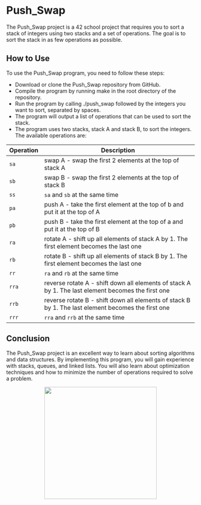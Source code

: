# Push_Swap
The Push_Swap project is a 42 school project that requires you to sort a stack of integers using two stacks and a set of operations. The goal is to sort the stack in as few operations as possible.

## How to Use
To use the Push_Swap program, you need to follow these steps:
+ Download or clone the Push_Swap repository from GitHub.
+ Compile the program by running make in the root directory of the repository.
+ Run the program by calling ./push_swap followed by the integers you want to sort, separated by spaces.
+ The program will output a list of operations that can be used to sort the stack.
+ The program uses two stacks, stack A and stack B, to sort the integers. The available operations are:

| Operation | Description |
| ------------ | ------------ |
| `sa` | swap A - swap the first 2 elements at the top of stack A |
| `sb` | swap B - swap the first 2 elements at the top of stack B |
| `ss` | `sa` and `sb` at the same time |
| `pa` | push A - take the first element at the top of b and put it at the top of A |
| `pb` | push B - take the first element at the top of a and put it at the top of B |
| `ra` | rotate A - shift up all elements of stack A by 1. The first element becomes the last one |
| `rb` | rotate B - shift up all elements of stack B by 1. The first element becomes the last one |
| `rr` | `ra` and `rb` at the same time |
| `rra` | reverse rotate A - shift down all elements of stack A by 1. The last element becomes the first one |
| `rrb` | reverse rotate B - shift down all elements of stack B by 1. The last element becomes the first one |
| `rrr` | `rra` and `rrb` at the same time |


## Conclusion
The Push_Swap project is an excellent way to learn about sorting algorithms and data structures. By implementing this program, you will gain experience with stacks, queues, and linked lists. You will also learn about optimization techniques and how to minimize the number of operations required to solve a problem.

<div align="center">
  <img width=300px height=300px src="https://github.com/egulerr/Push_Swap/blob/main/push_swap.gif"/>
</div>
